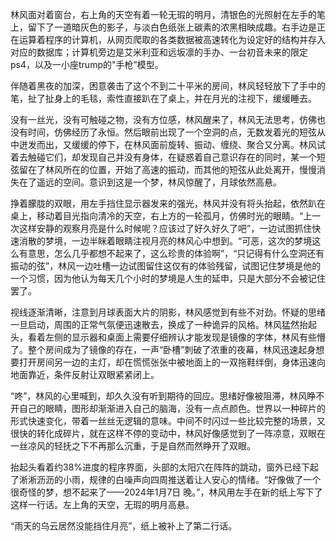 林风面对着窗台，右上角的天空有着一轮无瑕的明月，清银色的光照射在左手的笔上，留下了一道暗灰色的影子，与淡白色纸张上碳素的浓黑相映成趣。右手边是正在运算着程序的计算机，从网页爬取的各类数据被高速转化为设定好的结构并存入对应的数据库；计算机旁边是艾米利亚和远坂凛的手办、一台初音未来的限定ps4，以及一小座trump的"手枪”模型。

伴随着黑夜的加深，困意袭击了这个不到二十平米的房间，林风轻轻放下了手中的笔，扯了扯身上的毛毯，索性直接趴在了桌上，并在月光的注视下，缓缓睡去。

没有一丝光，没有可触碰之物，没有方位感，林风醒来了，林风无法思考，仿佛也没有时间，仿佛经历了永恒。然后眼前出现了一个空洞的点，无数发着光的短弦从中迸发而出，又缓缓的停下，在林风面前旋转、振动、缠绕、聚合又分离。林风试着去触碰它们，却发现自己并没有身体，在疑惑着自己意识存在的同时，某一个短弦留在了林风所在的位置，开始了高速的振动，而其他的短弦从此处离开，慢慢消失在了遥远的空间。意识到这是一个梦，林风惊醒了，月球依然高悬。

挣着朦胧的双眼，用左手挡住显示器发来的强光，林风并没有将头抬起，依然趴在桌上，移动着目光指向清冷的天空，右上方的一轮孤月，仿佛时光的眼睛。“上一次这样安静的观察月亮是什么时候呢？应该过了好久好久了吧”，一边试图抓住快速消散的梦境，一边半眯着眼睛注视月亮的林风心中想到。“可恶，这次的梦境这么有意思，怎么几乎都想不起来了，这么珍贵的体验啊”，“只记得有什么空洞还有振动的弦”，林风一边吐槽一边试图留住这仅有的体验残留，试图记住梦境是他的一个习惯，因为他认为每天几个小时的梦境是人生的延申，只是大部分不会被记住罢了。

视线逐渐清晰，注意到月球表面大片的阴影，林风感觉到有些不对劲。怀疑的思绪一旦启动，周围的正常气氛便迅速散去，换成了一种诡异的风格。林风猛然抬起头，看着左侧的显示器和桌面上需要仔细辨认才能发现是镜像的字体，林风有些懵了。整个房间成为了镜像的存在，一声“卧槽”刺破了浓重的夜幕，林风迅速起身想要打开房间另一边的主灯，却在慌慌张张中被地面上的一双拖鞋绊倒，身体迅速向地面靠近，条件反射让双眼紧紧闭上。

“咚”，林风的心里喊到，却久久没有听到期待的回应。思绪好像被阻滞，林风睁不开自己的眼睛，图形却渐渐进入自己的脑海，没有一点点颜色。世界以一种碎片的形式快速变化，带着一丝丝无逻辑的意味。中间不时闪过一些比较完整的场景，又很快的转化成碎片，就在这样不停的变动中，林风好像感觉到了一阵凉意，双眼在一丝凉风的轻抚之下不再那么沉重，于是自然而然睁开了双眼。

抬起头看着约38%进度的程序界面，头部的太阳穴在阵阵的跳动，窗外已经下起了淅淅沥沥的小雨，规律的白噪声向四周推送着让人安心的情绪。“好像做了一个很奇怪的梦，想不起来了——2024年1月7日 晚。”，林风用左手在新的纸上写下了这样一行话。左上角的天空，无瑕的明月高悬。

“雨天的乌云居然没能挡住月亮”，纸上被补上了第二行话。